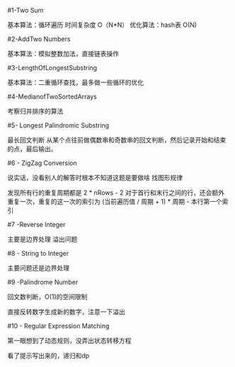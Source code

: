 
#1-Two Sum

基本算法：循环遍历 时间复杂度 O（N*N）
优化算法：hash表 O(N)

#2-AddTwo Numbers

基本算法：模拟整数加法，直接链表操作

#3-LengthOfLongestSubstring

基本算法：二重循环查找，最多做一些循环的优化

#4-MedianofTwoSortedArrays

考察归并排序的算法

#5- Longest Palindromic Substring

最长回文判断
从某个点往前做偶数串和奇数串的回文判断，然后记录开始和结束的点，最后输出。

#6 - ZigZag Conversion

说实话，没看别人的解答时根本不知道这题是要做啥
找图形规律

发现所有行的重复周期都是 2 * nRows - 2
对于首行和末行之间的行，还会额外重复一次，重复的这一次的索引为 (当前遍历值 / 周期 + 1) * 周期 - 本行第一个索引

#7 -Reverse Integer

主要是边界处理 溢出问题

#8 - String to Integer

主要问题还是边界处理

#9 -Palindrome Number

回文数判断，O(1)的空间限制

直接反转数字生成新的数字，注意一下溢出

#10 - Regular Expression Matching

第一眼想到了动态规则，没弄出状态转移方程

看了提示写出来的，递归和dp
